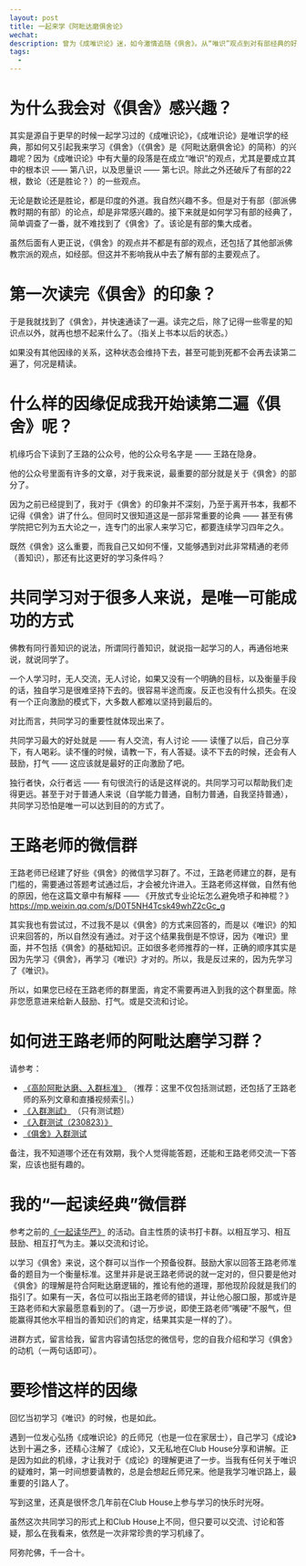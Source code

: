 ```yaml
---
layout: post
title: 一起来学《阿毗达磨俱舍论》
wechat: 
description: 曾为《成唯识论》迷，如今激情追随《俱舍》。从“唯识”观点到对有部经典的好奇，《俱舍》浅尝即忘，但幸得王路老师微信公众号，唤起再度追寻《俱舍》的决心。“独行者快，众行者远”，共同学习或许是我们的最佳途径。
tags:
  - 
---
```


# 为什么我会对《俱舍》感兴趣？

其实是源自于更早的时候一起学习过的《成唯识论》，《成唯识论》是唯识学的经典，那如何又引起我来学习《俱舍》（《俱舍》是《阿毗达磨俱舍论》的简称）的兴趣呢？因为《成唯识论》中有大量的段落是在成立“唯识”的观点，尤其是要成立其中的根本识 —— 第八识，以及思量识 —— 第七识。除此之外还破斥了有部的22根，数论（还是胜论？）的一些观点。

无论是数论还是胜论，都是印度的外道。我自然兴趣不多。但是对于有部（部派佛教时期的有部）的论点，却是非常感兴趣的。接下来就是如何学习有部的经典了，简单调查了一番，就不难找到了《俱舍》了。该论是有部的集大成者。

虽然后面有人更正说，《俱舍》的观点并不都是有部的观点，还包括了其他部派佛教宗派的观点，如经部。但这并不影响我从中去了解有部的主要观点了。

# 第一次读完《俱舍》的印象？

于是我就找到了《俱舍》，并快速通读了一遍。读完之后，除了记得一些零星的知识点以外，就再也想不起来什么了。（指关上书本以后的状态。）

如果没有其他因缘的关系，这种状态会维持下去，甚至可能到死都不会再去读第二遍了，何况是精读。

# 什么样的因缘促成我开始读第二遍《俱舍》呢？

机缘巧合下读到了王路的公众号，他的公众号名字是 —— 王路在隐身。

他的公众号里面有许多的文章，对于我来说，最重要的部分就是关于《俱舍》的部分了。

因为之前已经提到了，我对于《俱舍》的印象并不深刻，乃至于离开书本，我都不记得《俱舍》讲了什么。但同时又很知道这是一部非常重要的论典 —— 甚至有佛学院把它列为五大论之一，连专门的出家人来学习它，都要连续学习四年之久。

既然《俱舍》这么重要，而我自己又如何不懂，又能够遇到对此非常精通的老师（善知识），那还有比这更好的学习条件吗？

# 共同学习对于很多人来说，是唯一可能成功的方式

佛教有同行善知识的说法，所谓同行善知识，就说指一起学习的人，再通俗地来说，就说同学了。

一个人学习时，无人交流，无人讨论，如果又没有一个明确的目标，以及衡量手段的话，独自学习是很难坚持下去的。很容易半途而废。反正也没有什么损失。在没有一个正向激励的模式下，大多数人都难以坚持到最后的。

对比而言，共同学习的重要性就体现出来了。

共同学习最大的好处就是 —— 有人交流，有人讨论 —— 读懂了以后，自己分享下，有人喝彩。读不懂的时候，请教一下，有人答疑。读不下去的时候，还会有人鼓励，打气 —— 这应该就是最好的正向激励了吧。

独行者快，众行者远 —— 有句很流行的话是这样说的。共同学习可以帮助我们走得更远。甚至于对于普通人来说（自学能力普通，自制力普通，自我坚持普通），共同学习恐怕是唯一可以达到目的的方式了。

# 王路老师的微信群

王路老师已经建了好些《俱舍》的微信学习群了。不过，王路老师建立的群，是有门槛的，需要通过答题考试通过后，才会被允许进入。王路老师这样做，自然有他的原因，他在这篇文章中有解释 —— 《开放式专业论坛怎么避免喷子和神棍？》 https://mp.weixin.qq.com/s/D0T5NH4Tcsk49whZ2cGc_g

其实我也有尝试过，不过我不是以《俱舍》的方式来回答的，而是以《唯识》的知识来回答的，所以自然没有通过。对于这个结果我倒是不惊讶，因为《唯识》里面，并不包括《俱舍》的基础知识。正如很多老师推荐的一样，正确的顺序其实是因为先学习《俱舍》，再学习《唯识》才对的。所以，我是反过来的，因为先学习了《唯识》。

所以，如果您已经在王路老师的群里面，肯定不需要再进入到我的这个群里面。除非您愿意进来给新人鼓励、打气。或是交流和讨论。

# 如何进王路老师的阿毗达磨学习群？

请参考：

* [《高阶阿毗达磨、入群标准》](https://mp.weixin.qq.com/s/wqMfXvIfJo64ajLaUMQxgQ) （推荐：这里不仅包括测试题，还包括了王路老师的系列文章和直播视频索引。）
* [《入群測試》](https://mp.weixin.qq.com/s/cWbq3n7CmgfXnTKRhO1REw) （只有测试题）
* [《入群测试（230823）》](https://mp.weixin.qq.com/s/-kxAlDvr_Cc2KCuDylhckQ) 
* [《俱舍》入群测试](https://mp.weixin.qq.com/s/NeoDlp2xJoHrNdWYJspUYQ) 

备注，我不知道哪个还在有效期，我个人觉得能答题，还能和王路老师交流一下答案，应该也挺有趣的。

# 我的“一起读经典”微信群

参考之前的[《一起读华严》](https://mp.weixin.qq.com/s/exPab92Lk-YvBw9lcWdyiA) 的活动。自主性质的读书打卡群。以相互学习、相互鼓励、相互打气为主。兼以交流和讨论。

以学习《俱舍》来说，这个群可以当作一个预备役群。鼓励大家以回答王路老师准备的题目为一个衡量标准。这里并非是说王路老师说的就一定对的，但只要是他对《俱舍》的理解是符合阿毗达磨逻辑的，推论有他的道理，那他现阶段就是我们的指引了。如果有一天，各位可以指出王路老师的错误，并让他心服口服，那或许是王路老师和大家最愿意看到的了。（退一万步说，即使王路老师“嘴硬”不服气，但能赢得其他水平相当的善知识们的肯定，结果其实是一样的了）。

进群方式，留言给我，留言内容请包括您的微信号，您的自我介绍和学习《俱舍》的动机（一两句话即可）。

# 要珍惜这样的因缘

回忆当初学习《唯识》的时候，也是如此。

遇到一位发心弘扬《成唯识论》的丘师兄（也是一位在家居士），自己学习《成论》达到十遍之多，还精心注解了《成论》，又无私地在Club House分享和讲解。正是因为如此的机缘，才让我对于《成论》的理解更进了一步。当我有任何关于唯识的疑难时，第一时间想要请教的，总是会想起丘师兄来。他是我学习唯识路上，最重要的引路人了。

写到这里，还真是很怀念几年前在Club House上参与学习的快乐时光呀。

虽然这次共同学习的形式上和Club House上不同，但只要可以交流、讨论和答疑，那么在我看来，依然是一次非常珍贵的学习机缘了。


阿弥陀佛，千一合十。

